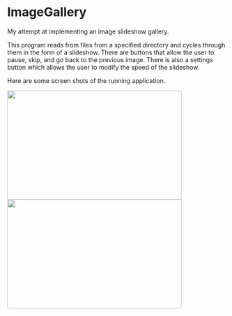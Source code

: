 # ImageGallery
My attempt at implementing an image slideshow gallery.

This program reads from files from a specified directory and cycles through them in the form of a slideshow.
There are buttons that allow the user to pause, skip, and go back to the previous image. There is also a 
settings button which allows the user to modify the speed of the slideshow. 

Here are some screen shots of the running application.

<img src="https://github.com/joshuapanicker/ImageGallery/assets/141520141/a7ccafc6-4ce7-4c84-93fa-da0f436fc6ec" width="400" height="250">
<img src="https://github.com/joshuapanicker/ImageGallery/assets/141520141/0446e6dc-2586-4198-92da-91d54754ca99" width="400" height="250">
